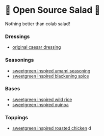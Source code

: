# 🥗 Open Source Salad 🥗

Nothing better than colab salad!

### Dressings

- [original caesar dressing]()

### Seasonings

- [sweetgreen inspired umami seasoning](seasonings/sweetgreen-umami-seasoning.md)
- [sweetgreen inspired blackening spice](seasonings/sweetgreen-blackening-spice.md)

### Bases

- [sweetgreen inspired wild rice]()
- [sweetgreen inspired quinoa]()

### Toppings

- [sweetgreen inspired roasted chicken](toppings/sweetgreen-roasted-chicken.md)
d
